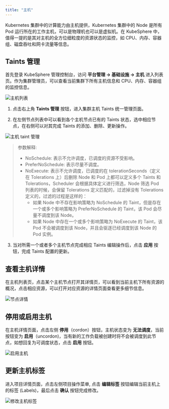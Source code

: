 ```yaml
---
title: "主机"
---
```


Kubernetes 集群中的计算能力由主机提供，Kubernetes 集群中的 Node 是所有 Pod 运行所在的工作主机，可以是物理机也可以是虚拟机。在 KubeSphere 中，值得一提的是其对主机的全方位细粒度的资源状态的监控，如 CPU、内存、容器组、磁盘吞吐和网卡流量等信息。

## Taints 管理      

首先登录 KubeSphere 管理控制台，访问 **平台管理 → 基础设施 → 主机** 进入列表页。作为集群管理员，可以查看当前集群下所有主机信息和 CPU、内存、容器组的监控信息。

![主机列表](/node_lists.png)

1. 点击右上角 **Taints 管理** 按钮，进入集群主机 Taints 统一管理页面。

2. 在左侧节点列表中可以看到各个主机节点已有的 Taints 状态，选中相应节点，在右侧可以对其完成 Taints 的添加、删除、更新操作。

![主机 taint 管理](/node_taints.png)

> 参数解释:
> - NoSchedule: 表示不允许调度，已调度的资源不受影响。
> - PreferNoSchedule: 表示尽量不调度。
> - NoExecute: 表示不允许调度，已调度的在 tolerationSeconds（定义在 Tolerations 上）后删除
> Node 和 Pod 上都可以定义多个 Taints 和 Tolerations，Scheduler 会根据具体定义进行筛选，Node 筛选 Pod 列表的时候，会保留 Tolerations 定义匹配的，过滤掉没有 Tolerations 定义的，过滤的过程是这样的：
>   * 如果 Node 中不存在影响策略为 NoSchedule 的 Taint，但是存在一个或多个影响策略为 PreferNoSchedule 的 Taint，该 Pod 会尽量不调度到该 Node。
>   * 如果 Node 中存在一个或多个影响策略为 NoExecute 的 Taint，该 Pod 不会被调度到该 Node，并且会驱逐已经调度到该 Node 的 Pod 实例。


3. 当对所需一个或者多个主机节点完成相应 Taints 编辑操作后，点击 **应用** 按钮，完成 Taints 配置的更新。
  

## 查看主机详情  

在主机列表页，点击某个主机节点打开其详情页，可以看到当前主机下所有资源的概况，点击相应资源，可以打开对应资源的详情页面查看更多细节信息。

![节点详情](/node_detail.png)  

## 停用或启用主机

在主机详情页面，点击左侧 **停用**（cordon）按钮，主机状态变为 **无法调度**，当前按钮变为 **启用**（uncordon)，当有新的工作负载被创建时将不会被调度到此节点，如想回复为可调度状态，点击 **启用** 按钮。

![启用主机](/node_uncordon.png)

## 更新主机标签 

进入项目详情页面，点击左侧项目操作菜单, 点击 **编辑标签** 按钮编辑当前主机上的标签 (Labels)，最后点击 **确认** 按钮完成修改。

![修改主机标签](/node_labels_edit.png)